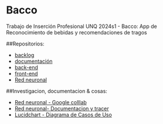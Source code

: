 # Bacco
Trabajo de Inserción Profesional UNQ 2024s1 - Bacco: App de Reconocimiento de bebidas y recomendaciones de tragos

##Repositorios:

- [backlog](https://trello.com/w/bacco17)
- [documentación](https://github.com/UnderABloodySky/bacco/wiki)
- [back-end](https://github.com/UnderABloodySky/bacco-backend)
- [front-end](https://github.com/UnderABloodySky/bacco-frontend)
- [Red neuronal](https://github.com/UnderABloodySky/bacco-cnn)



##Investigacion, documentacion & cosas:

- [Red neuronal - Google colllab](https://drive.google.com/drive/folders/1Kvc1T9ob9Oki04YSEMmsye9v8-X71VaG?usp=sharing)
- [Red neuronal- Documentacion y tracer](https://github.com/UnderABloodySky/bacco-py/tree/main/dataset)
- [Lucidchart - Diagrama de Casos de Uso](https://lucid.app/lucidchart/5ba216b9-8fb8-4417-9e5b-955323aa83ab/edit?view_items=YEcDMTR-N2KX&invitationId=inv_cb90a376-ff5b-4fe8-bbed-983b91f52cc5)

